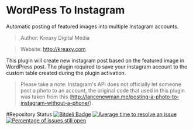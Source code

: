 # WordPess To Instagram

Automatic posting of featured images into multiple Instagram accounts.

>Author: Kreaxy Digital Media

>Website: http://kreaxy.com

This plugin will create new instagram post based on the featured image in WordPress post. The plugin required to save your instagram account to the custom table created during the plugin activation.

>Please take a note: Instagram's API does not officially let someone post a photo to an account, the original code that used in this plugin was taken from this (http://lancenewman.me/posting-a-photo-to-instagram-without-a-phone/).

#Repository Status
[![Bitdeli Badge](https://d2weczhvl823v0.cloudfront.net/mtasuandi/wordpesstoinstagram/trend.png)](https://bitdeli.com/free "Bitdeli Badge")
[![Average time to resolve an issue](http://isitmaintained.com/badge/resolution/Kreaxy/WordPessToInstagram.svg)](http://isitmaintained.com/project/Kreaxy/WordPessToInstagram "Average time to resolve an issue")
[![Percentage of issues still open](http://isitmaintained.com/badge/open/Kreaxy/WordPessToInstagram.svg)](http://isitmaintained.com/project/Kreaxy/WordPessToInstagram "Percentage of issues still open")

